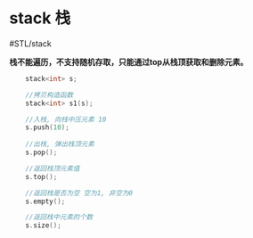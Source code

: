 # stack 栈

#STL/stack

**栈不能遍历，不支持随机存取，只能通过top从栈顶获取和删除元素。**

```c
	stack<int> s;

	//拷贝构造函数
	stack<int> s1(s);

	//入栈, 向栈中压元素 10
	s.push(10);
	
	//出栈, 弹出栈顶元素
	s.pop();

	//返回栈顶元素值
	s.top();

	//返回栈是否为空 空为1, 非空为0
	s.empty();

	//返回栈中元素的个数
	s.size();
```
